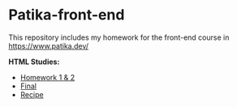 # Patika-front-end
This repository includes my homework for the front-end course in https://www.patika.dev/

**HTML Studies:**
* [Homework 1 & 2](/homework-one-two/index.html)
* [Final](/final/index.html)
* [Recipe](/recipe/index.html)